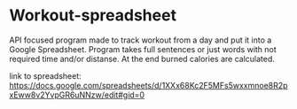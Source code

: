 # Workout-spreadsheet
API focused program made to track workout from a day and put it into a Google Spreadsheet. Program takes full sentences or just words with not required time and/or distanse. At the end burned calories are calculated.

link to spreadsheet: https://docs.google.com/spreadsheets/d/1XXx68Kc2F5MFs5wxxmnoe8R2pxEww8v2YvpGR6uNNzw/edit#gid=0
